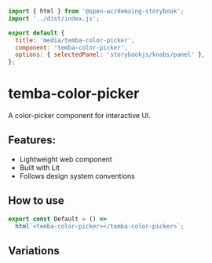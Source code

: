 ```js script
import { html } from '@open-wc/demoing-storybook';
import '../dist/index.js';

export default {
  title: 'media/temba-color-picker',
  component: 'temba-color-picker',
  options: { selectedPanel: 'storybookjs/knobs/panel' },
};
```

# temba-color-picker

A color-picker component for interactive UI.

## Features:

- Lightweight web component
- Built with Lit
- Follows design system conventions

## How to use

```js preview-story
export const Default = () =>
  html`<temba-color-picker></temba-color-picker>`;
```

## Variations


